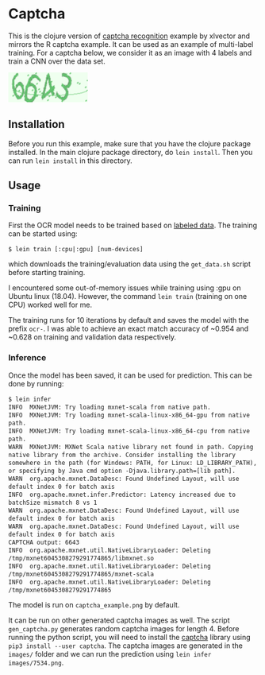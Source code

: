 # Captcha

This is the clojure version of [captcha recognition](https://github.com/xlvector/learning-dl/tree/master/mxnet/ocr)
example by xlvector and mirrors the R captcha example. It can be used as an
example of multi-label training. For a captcha below, we consider it as an
image with 4 labels and train a CNN over the data set.

![](captcha_example.png)

## Installation

Before you run this example, make sure that you have the clojure package
installed. In the main clojure package directory, do `lein install`.
Then you can run `lein install` in this directory.

## Usage

### Training

First the OCR model needs to be trained based on [labeled data](https://apache-mxnet.s3-accelerate.dualstack.amazonaws.com/R/data/captcha_example.zip).
The training can be started using:
```
$ lein train [:cpu|:gpu] [num-devices]
```
which downloads the training/evaluation data using the `get_data.sh` script
before starting training.

I encountered some out-of-memory issues while training using :gpu on Ubuntu
linux (18.04). However, the command `lein train` (training on one CPU) worked
well for me.

The training runs for 10 iterations by default and saves the model with the
prefix `ocr-`. I was able to achieve an exact match accuracy of ~0.954 and
~0.628 on training and validation data respectively.

### Inference

Once the model has been saved, it can be used for prediction. This can be done
by running:
```
$ lein infer
INFO  MXNetJVM: Try loading mxnet-scala from native path.
INFO  MXNetJVM: Try loading mxnet-scala-linux-x86_64-gpu from native path.
INFO  MXNetJVM: Try loading mxnet-scala-linux-x86_64-cpu from native path.
WARN  MXNetJVM: MXNet Scala native library not found in path. Copying native library from the archive. Consider installing the library somewhere in the path (for Windows: PATH, for Linux: LD_LIBRARY_PATH), or specifying by Java cmd option -Djava.library.path=[lib path].
WARN  org.apache.mxnet.DataDesc: Found Undefined Layout, will use default index 0 for batch axis
INFO  org.apache.mxnet.infer.Predictor: Latency increased due to batchSize mismatch 8 vs 1
WARN  org.apache.mxnet.DataDesc: Found Undefined Layout, will use default index 0 for batch axis
WARN  org.apache.mxnet.DataDesc: Found Undefined Layout, will use default index 0 for batch axis
CAPTCHA output: 6643
INFO  org.apache.mxnet.util.NativeLibraryLoader: Deleting /tmp/mxnet6045308279291774865/libmxnet.so
INFO  org.apache.mxnet.util.NativeLibraryLoader: Deleting /tmp/mxnet6045308279291774865/mxnet-scala
INFO  org.apache.mxnet.util.NativeLibraryLoader: Deleting /tmp/mxnet6045308279291774865
```
The model is run on `captcha_example.png` by default.

It can be run on other generated captcha images as well. The script
`gen_captcha.py` generates random captcha images for length 4.
Before running the python script, you will need to install the [captcha](https://pypi.org/project/captcha/)
library using `pip3 install --user captcha`. The captcha images are generated
in the `images/` folder and we can run the prediction using
`lein infer images/7534.png`.
